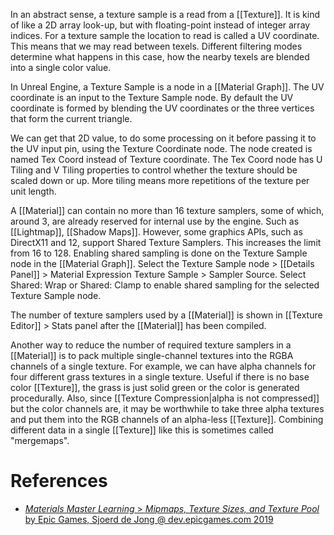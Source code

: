 In an abstract sense, a texture sample is a read from a [[Texture]].
It is kind of like a 2D array look-up, but with floating-point instead of integer array indices.
For a texture sample the location to read is called a UV coordinate.
This means that we may read between texels.
Different filtering modes determine what happens in this case, how the nearby texels are blended into a single color value.

In Unreal Engine, a Texture Sample is a node in a [[Material Graph]].
The UV coordinate is an input to the Texture Sample node.
By default the UV coordinate is formed by blending the UV coordinates or the three vertices that form the current triangle.

We can get that 2D value, to do some processing on it before passing it to the UV input pin, using the Texture Coordinate node.
The node created is named Tex Coord instead of Texture coordinate.
The Tex Coord node has U Tiling and V Tiling properties to control whether the texture should be scaled down or up.
More tiling means more repetitions of the texture per unit length.

A [[Material]] can contain no more than 16 texture samplers,
some of which, around 3, are already reserved for internal use by the engine.
Such as [[Lightmap]], [[Shadow Maps]].
However, some graphics APIs, such as DirectX11 and 12, support Shared Texture Samplers.
This increases the limit from 16 to 128.
Enabling shared sampling is done on the Texture Sample node in the [[Material Graph]].
Select the Texture Sample node > [[Details Panel]] > Material Expression Texture Sample > Sampler Source.
Select Shared: Wrap or Shared: Clamp to enable shared sampling for the selected Texture Sample node.

The number of texture samplers used by a [[Material]] is shown in [[Texture Editor]] > Stats panel after the [[Material]] has been compiled.

Another way to reduce the number of required texture samplers in a [[Material]] is to pack multiple single-channel textures into the RGBA channels of a single texture.
For example, we can have alpha channels for four different grass textures in a single texture.
Useful if there is no base color [[Texture]], the grass is just solid green or the color is generated procedurally.
Also, since [[Texture Compression|alpha is not compressed]] but the color channels are, it may be worthwhile to take three alpha textures and put them into the RGB channels of an alpha-less [[Texture]].
Combining different data in a single [[Texture]] like this is sometimes called "mergemaps".

# References

- [_Materials Master Learning_ > _Mipmaps, Texture Sizes, and Texture Pool_ by Epic Games, Sjoerd de Jong @ dev.epicgames.com 2019](https://dev.epicgames.com/community/learning/courses/2dy/unreal-engine-materials-master-learning/1Yno/unreal-engine-mipmaps-texture-sizes-and-texture-pool)

